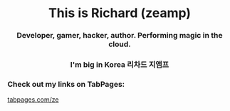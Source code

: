 <h1 align="center">This is Richard (zeamp)</h1>
<h3 align="center">Developer, gamer, hacker, author. Performing magic in the cloud.</h3>
<h3 align="center">I'm big in Korea 리차드 지앰프</h3>

<h3 align="left">Check out my links on TabPages:</h3>
<p align="left">
<a href="https://tabpages.com/ze" target="blank">tabpages.com/ze</a>
</p>

<!-- A staff meeting, but everyone's required to bring an actual staff. -->

